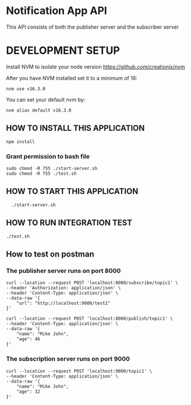 # Notification App API

This API consists of both the publisher server and the subscriber server

# DEVELOPMENT SETUP
Install NVM to isolate your node version https://github.com/creationix/nvm

After you have NVM installed set it to a minimum of 16:

`nvm use v16.3.0`

You can set your default nvm by:

`nvm alias default v16.3.0`

## HOW TO INSTALL THIS APPLICATION
``` RUN
npm install
```
### Grant permission to bash file
```
sudo chmod -R 755 ./start-server.sh
sudo chmod -R 755 ./test.sh
```

## HOW TO START THIS APPLICATION
``` RUN
  ./start-server.sh
```

## HOW TO RUN INTEGRATION TEST
``` RUN
./test.sh
```

## How to test on postman
### The publisher server runs on port 8000
```
curl --location --request POST 'localhost:8000/subscribe/topic1' \
--header 'Authorization: application/json' \
--header 'Content-Type: application/json' \
--data-raw '{
    "url": "http://localhost:9000/test1"
}'
```

```
curl --location --request POST 'localhost:8000/publish/topic1' \
--header 'Content-Type: application/json' \
--data-raw '{
    "name": "Mike John",
    "age": 46
}'
```

### The subscription server runs on port 9000
```
curl --location --request POST 'localhost:9000/topic1' \
--header 'Content-Type: application/json' \
--data-raw '{
    "name": "Mike John",
    "age": 32
}'
```